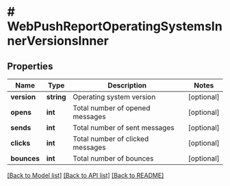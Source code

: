 # # WebPushReportOperatingSystemsInnerVersionsInner

## Properties

Name | Type | Description | Notes
------------ | ------------- | ------------- | -------------
**version** | **string** | Operating system version | [optional]
**opens** | **int** | Total number of opened messages | [optional]
**sends** | **int** | Total number of sent messages | [optional]
**clicks** | **int** | Total number of clicked messages | [optional]
**bounces** | **int** | Total number of bounces | [optional]

[[Back to Model list]](../../README.md#models) [[Back to API list]](../../README.md#endpoints) [[Back to README]](../../README.md)
